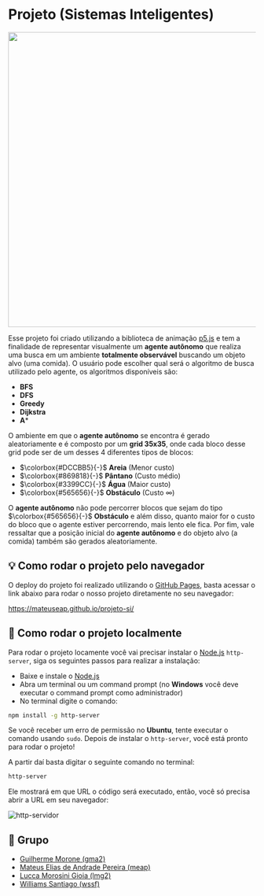 # Projeto (Sistemas Inteligentes)

<p align="center">
    <img src="https://i.imgur.com/AqknoMb.png" width="600" height="600" />
</p>

Esse projeto foi criado utilizando a biblioteca de animação [p5.js](https://p5js.org/) e tem a finalidade de representar visualmente um **agente autônomo** que realiza uma busca em um ambiente **totalmente observável** buscando um objeto alvo (uma comida). O usuário pode escolher qual será o algoritmo de busca utilizado pelo agente, os algoritmos disponíveis são:

- **BFS**
- **DFS**
- **Greedy**
- **Dijkstra**
- **A***

O ambiente em que o **agente autônomo** se encontra é gerado aleatoriamente e é composto por um **grid 35x35**, onde cada bloco desse grid pode ser de um desses 4 diferentes tipos de blocos: 

- $\colorbox{#DCCBB5}{-}$ **Areia** (Menor custo)
- $\colorbox{#869818}{-}$ **Pântano** (Custo médio)
- $\colorbox{#3399CC}{-}$ **Água** (Maior custo)
- $\colorbox{#565656}{-}$ **Obstáculo** (Custo ∞)

O **agente autônomo** não pode percorrer blocos que sejam do tipo $\colorbox{#565656}{-}$ **Obstáculo** e além disso, quanto maior for o custo do bloco que o agente estiver percorrendo, mais lento ele fica. Por fim, vale ressaltar que a posição inicial do **agente autônomo** e do objeto alvo (a comida) também são gerados aleatoriamente.

## 💡 Como rodar o projeto pelo navegador

O deploy do projeto foi realizado utilizando o [GitHub Pages](https://pages.github.com/), basta acessar o link abaixo para rodar o nosso projeto diretamente no seu navegador:

https://mateuseap.github.io/projeto-si/

## 🚀 Como rodar o projeto localmente

Para rodar o projeto locamente você vai precisar instalar o [Node.js](https://nodejs.org/en/) `http-server`, siga os seguintes passos para realizar a instalação:

- Baixe e instale o [Node.js](https://nodejs.org/en/)
- Abra um terminal ou um command prompt (no **Windows** você deve executar o command prompt como administrador)
- No terminal digite o comando:

```bash
npm install -g http-server
```
Se você receber um erro de permissão no **Ubuntu**, tente executar o comando usando `sudo`. Depois de instalar o `http-server`, você está pronto para rodar o projeto!

A partir daí basta digitar o seguinte comando no terminal:

```bash
http-server
```

Ele mostrará em que URL o código será executado, então, você só precisa abrir a URL em seu navegador:

![http-servidor](https://i.imgur.com/DMHbcdU.png)

## 👥 Grupo

- [Guilherme Morone (gma2)](https://github.com/guimorone)
- [Mateus Elias de Andrade Pereira (meap)](https://github.com/mateuseap)
- [Lucca Morosini Gioia (lmg2)](https://github.com/LuccaMorosiniGioia)
- [Williams Santiago (wssf)](https://github.com/wssantiago)